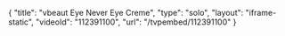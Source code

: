 {
    "title": "vbeaut Eye Never Eye Creme",
    "type": "solo",
    "layout": "iframe-static",
    "videoId": "112391100",
    "url": "\/tvpembed\/112391100"
}